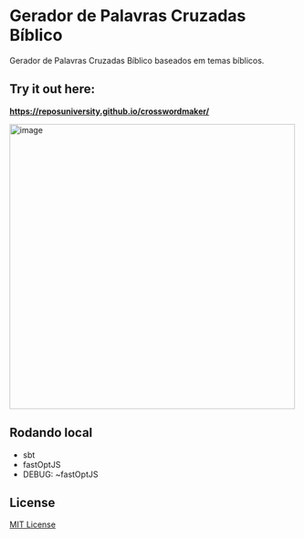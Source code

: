 # Gerador de Palavras Cruzadas Bíblico


Gerador de Palavras Cruzadas Bíblico baseados em temas bíblicos.

## Try it out here:

**https://reposuniversity.github.io/crosswordmaker/**

<img width="500" alt="image" src="https://github.com/crosswordmaker/crosswordmaker/assets/31082311/6941257f-4954-4117-a3cf-a3f337aea5a6">

## Rodando local

* sbt
* fastOptJS
* DEBUG: ~fastOptJS

## License

[MIT License](LICENSE.md)

